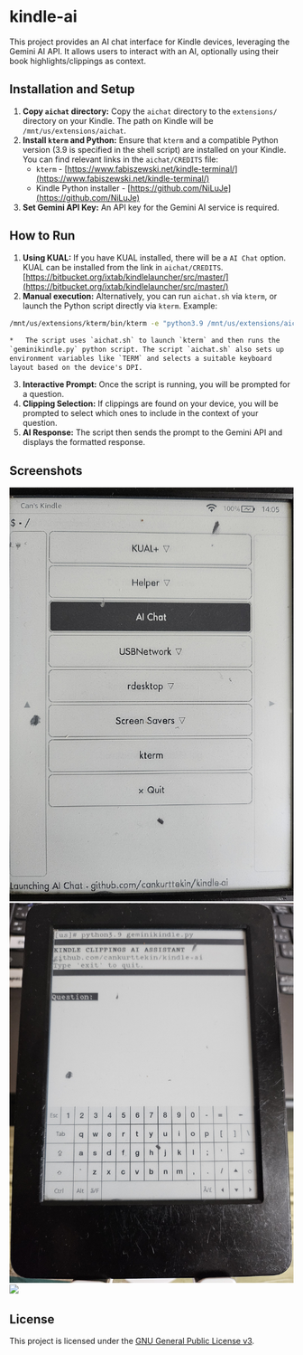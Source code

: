 # kindle-ai

This project provides an AI chat interface for Kindle devices, leveraging the Gemini AI API. It allows users to interact with an AI, optionally using their book highlights/clippings as context.

## Installation and Setup

1.  **Copy `aichat` directory:** Copy the `aichat` directory to the `extensions/` directory on your Kindle. The path on Kindle will be `/mnt/us/extensions/aichat`.
2.  **Install `kterm` and Python:** Ensure that `kterm` and a compatible Python version (3.9 is specified in the shell script) are installed on your Kindle. You can find relevant links in the `aichat/CREDITS` file:
    *   `kterm` - [https://www.fabiszewski.net/kindle-terminal/](https://www.fabiszewski.net/kindle-terminal/)
    *   Kindle Python installer - [https://github.com/NiLuJe](https://github.com/NiLuJe)
3.  **Set Gemini API Key:**  An API key for the Gemini AI service is required.

## How to Run

1.  **Using KUAL:** If you have KUAL installed, there will be a `AI Chat` option. KUAL can be installed from the link in `aichat/CREDITS`. [https://bitbucket.org/ixtab/kindlelauncher/src/master/](https://bitbucket.org/ixtab/kindlelauncher/src/master/)
2.  **Manual execution:** Alternatively, you can run `aichat.sh` via `kterm`, or launch the Python script directly via  `kterm`. Example:
   ```bash
   /mnt/us/extensions/kterm/bin/kterm -e "python3.9 /mnt/us/extensions/aichat/bin/geminikindle.py"
   ```
    *   The script uses `aichat.sh` to launch `kterm` and then runs the `geminikindle.py` python script. The script `aichat.sh` also sets up environment variables like `TERM` and selects a suitable keyboard layout based on the device's DPI.

3.  **Interactive Prompt:** Once the script is running, you will be prompted for a question.
4.  **Clipping Selection:** If clippings are found on your device, you will be prompted to select which ones to include in the context of your question.
5.  **AI Response:** The script then sends the prompt to the Gemini API and displays the formatted response.

## Screenshots

![](assets/menu.jpg)
![](assets/question.jpg)
![](assets/response.jpg)


## License

This project is licensed under the [GNU General Public License v3](LICENSE).

